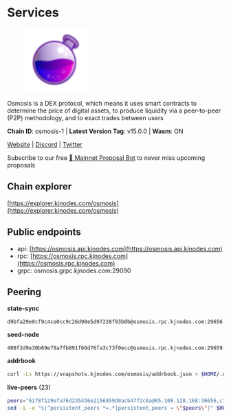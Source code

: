 # Services

<figure><img src="https://raw.githubusercontent.com/kj89/cosmos-images/main/logos/osmosis.png" width="150" alt=""><figcaption></figcaption></figure>

Osmosis is a DEX protocol, which means it uses smart contracts  to determine the price of digital assets, to produce liquidity  via a peer-to-peer (P2P) methodology, and to exact trades between users

**Chain ID**: osmosis-1 | **Latest Version Tag**: v15.0.0 | **Wasm**: ON

[Website](https://osmosis.zone) | [Discord](https://discord.gg/osmosis) | [Twitter](https://twitter.com/osmosiszone)



Subscribe to our free [🤖 Mainnet Proposal Bot](https://t.me/kjnodes_proposal_bot) to never miss upcoming proposals


## Chain explorer
[https://explorer.kjnodes.com/osmosis](https://explorer.kjnodes.com/osmosis)

## Public endpoints

* api: [https://osmosis.api.kjnodes.com](https://osmosis.api.kjnodes.com)
* rpc: [https://osmosis.rpc.kjnodes.com](https://osmosis.rpc.kjnodes.com)
* grpc: osmosis.grpc.kjnodes.com:29090

## Peering

**state-sync**

```text
d9bfa29e0cf9c4ce0cc9c26d98e5d97228f93b0b@osmosis.rpc.kjnodes.com:29656
```

**seed-node**

```text
400f3d9e30b69e78a7fb891f60d76fa3c73f0ecc@osmosis.rpc.kjnodes.com:29659
```

**addrbook**
```bash
curl -Ls https://snapshots.kjnodes.com/osmosis/addrbook.json > $HOME/.osmosisd/config/addrbook.json
```

**live-peers** (23)
```bash
peers="6178f129efa76d235436e2156959d0acb4772c6a@65.108.128.168:36656,c7fb97358712f447ca0689e814fe8c965a71b314@65.21.133.114:26656,2f4c0337b2522034a614a5cb2c61a891fe753c03@5.9.81.187:29656,406f64a8d601e34d7311fd61ec87b0c7028bd230@138.201.23.39:46656,d0d4b88110767c503baa8a618cfd7e284482f8dc@37.120.245.11:26656,d4e6a9d74abbf4676c8fd2d58d27fc24b59056b9@143.198.22.206:26656,d9bfa29e0cf9c4ce0cc9c26d98e5d97228f93b0b@65.109.88.38:29656,42f42a4b3527b927d5002d45abd37f66ecdd4861@51.178.74.75:16656,f9bfc7f25f63bd7e392fbe5465126b311465cbce@65.108.78.186:26656,ec929701754be057fb38c824fc127e26add9c900@138.201.121.185:26666,747d01891a83d6f759d88f9be07159c268b584b0@141.95.65.98:26656,e153cc49052d67280dfdd6d660f3d98622905850@209.133.193.74:26656,a2024229e2eed1650ba3a3ea9db67fa318dc232e@142.132.199.3:26656,1c02ae0be21e3b08d9beadf91c26aec4193d2659@135.181.22.238:26656,d90150d606724bb19d533f861024174f3aa42351@213.239.213.115:26656,4e38d3caa1554d7f46a2654fa9997554c13f61f2@95.216.96.61:26656,6b1dd134b30aeaeb2f21f33bd2cd0370a2275501@138.68.6.165:26656,569aac51b04607a18696c63035586816dec85511@157.90.213.235:26656,c5358545d951ae666c695903036c1e93578951eb@135.181.176.113:26656,fc590afe489a1b9ca8ff3f2fb396dbc20b1997a4@204.16.244.254:26656,bda8361db3939be2871b5dfb52131cf7d9d38004@18.159.135.176:26656,21ce481af9984b37ee7337a87c28da4e14eb72af@52.12.69.48:26656,27a98ff24502c088a28e1e1b82a0e063ce2ab838@3.15.176.200:26656"
sed -i -e "s|^persistent_peers *=.*|persistent_peers = \"$peers\"|" $HOME/.osmosisd/config/config.toml
```
